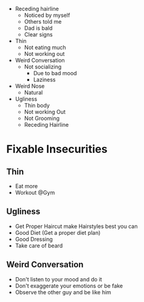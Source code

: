- Receding hairline
	- Noticed by myself
	- Others told me
	- Dad is bald 
	- Clear signs
- Thin
	- Not eating much
	- Not working out
- Weird Conversation
	- Not socializing 
		- Due to bad mood 
		- Laziness
- Weird Nose
	- Natural
- Ugliness
	- Thin body
	- Not working Out
	- Not Grooming
	- Receding Hairline


# Fixable Insecurities

## Thin
- Eat more
- Workout @Gym

## Ugliness
- Get Proper Haircut make Hairstyles best you can
- Good Diet (Get a proper diet plan)
- Good Dressing 
- Take care of beard

## Weird Conversation
- Don't listen to your mood and do it
- Don't exaggerate your emotions or be fake
- Observe the other guy and be like him